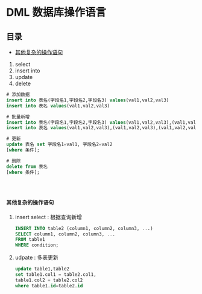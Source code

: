 # DML 数据库操作语言

## 目录

- [其他复杂的操作语句](#其他复杂的操作语句)

1. select
2. insert into&#x20;
3. update
4. delete

```sql 
# 添加数据
insert into 表名(字段名1,字段名2,字段名3) values(val1,val2,val3)
insert into 表名 values(val1,val2,val3)

# 批量新增
insert into 表名(字段名1,字段名2,字段名3) values(val1,val2,val3),(val1,val2,val3)
insert into 表名 values(val1,val2,val3),(val1,val2,val3),(val1,val2,val3)

# 更新
update 表名 set 字段名1=val1, 字段名2=val2 
[where 条件];

# 删除
delete from 表名 
[where 条件];





```


#### 其他复杂的操作语句

1. insert select : 根据查询新增
   ```sql 
   INSERT INTO table2 (column1, column2, column3, ...)
   SELECT column1, column2, column3, ...
   FROM table1
   WHERE condition;
   ```

2. udpate : 多表更新
   ```sql 
   update table1,table2
   set table1.col1 = table2.col1,
   table1.col2 = table2.col2
   where table1.id=table2.id
   ```
